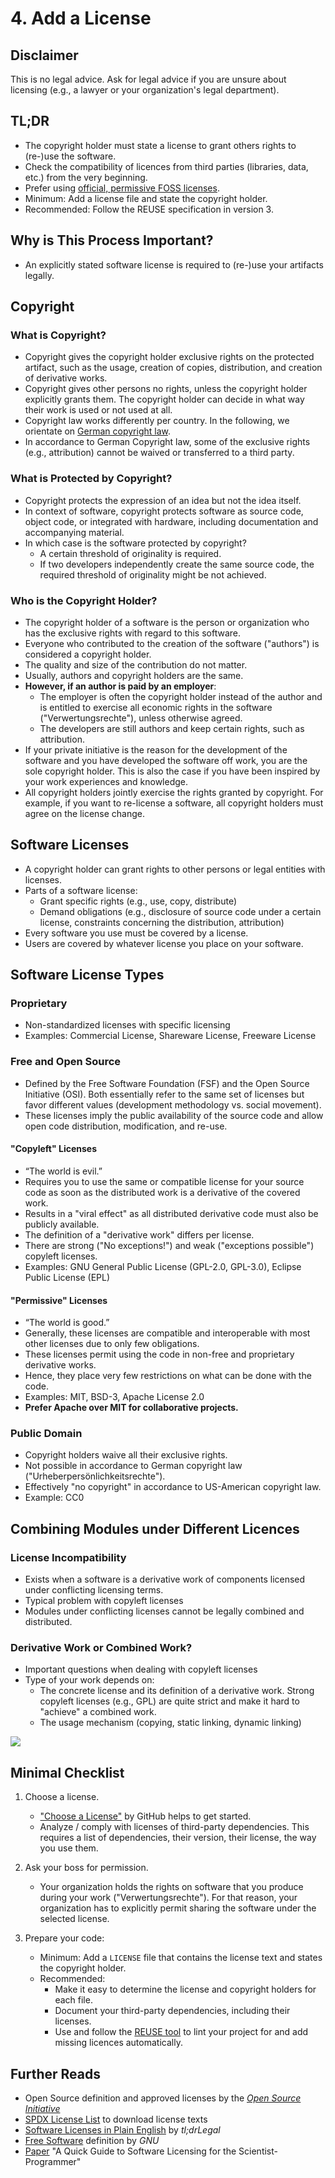 # 4. Add a License

## Disclaimer

This is no legal advice.
Ask for legal advice if you are unsure about licensing (e.g., a lawyer or your organization's legal department).

## TL;DR

- The copyright holder must state a license to grant others rights to (re-)use the software.
- Check the compatibility of licences from third parties (libraries, data, etc.) from the very beginning.
- Prefer using [official, permissive FOSS licenses](https://opensource.org/licenses/alphabetical).
- Minimum: Add a license file and state the copyright holder.
- Recommended: Follow the REUSE specification in version 3.

## Why is This Process Important?

- An explicitly stated software license is required to (re-)use your artifacts legally.

## Copyright

### What is Copyright?

- Copyright gives the copyright holder exclusive rights on the protected artifact, such as the usage, creation of copies, distribution, and creation of derivative works.
- Copyright gives other persons no rights, unless the copyright holder explicitly grants them.
The copyright holder can decide in what way their work is used or not used at all.
- Copyright law works differently per country.
In the following, we orientate on [German copyright law](https://www.gesetze-im-internet.de/urhg/).
- In accordance to German Copyright law, some of the exclusive rights (e.g., attribution) cannot be waived or transferred to a third party.

### What is Protected by Copyright?

- Copyright protects the expression of an idea but not the idea itself.
- In context of software, copyright protects software as source code, object code, or integrated with hardware, including documentation and accompanying material.
- In which case is the software protected by copyright?
  - A certain threshold of originality is required.
  - If two developers independently create the same source code, the required threshold of originality might be not achieved.

### Who is the Copyright Holder?

- The copyright holder of a software is the person or organization who has the exclusive rights with regard to this software.
- Everyone who contributed to the creation of the software ("authors") is considered a copyright holder.
- The quality and size of the contribution do not matter.
- Usually, authors and copyright holders are the same.
- __However, if an author is paid by an employer__:
  - The employer is often the copyright holder instead of the author and is entitled to exercise all economic rights in the software ("Verwertungsrechte"), unless otherwise agreed.
  - The developers are still authors and keep certain rights, such as attribution.
- If your private initiative is the reason for the development of the software and you have developed the software off work, you are the sole copyright holder.
This is also the case if you have been inspired by your work experiences and knowledge.
- All copyright holders jointly exercise the rights granted by copyright.
For example, if you want to re-license a software, all copyright holders must agree on the license change.

## Software Licenses

- A copyright holder can grant rights to other persons or legal entities with licenses.
- Parts of a software license:
  - Grant specific rights (e.g., use, copy, distribute)
  - Demand obligations (e.g., disclosure of source code under a certain license, constraints concerning the distribution, attribution)
- Every software you use must be covered by a license.
- Users are covered by whatever license you place on your software.

## Software License Types

### Proprietary

- Non-standardized licenses with specific licensing
- Examples: Commercial License, Shareware License, Freeware License

### Free and Open Source

- Defined by the Free Software Foundation (FSF) and the Open Source Initiative (OSI).
Both essentially refer to the same set of licenses but favor different values (development methodology vs. social movement).
- These licenses imply the public availability of the source code and allow open code distribution, modification, and re-use.

#### "Copyleft" Licenses

- “The world is evil.”
- Requires you to use the same or compatible license for your source code as soon as the distributed work is a derivative of the covered work.
- Results in a "viral effect" as all distributed derivative code must also be publicly available.
- The definition of a "derivative work" differs per license.
- There are strong ("No exceptions!") and weak ("exceptions possible") copyleft licenses.
- Examples: GNU General Public License (GPL-2.0, GPL-3.0), Eclipse Public License (EPL)

#### "Permissive" Licenses

- “The world is good.”
- Generally, these licenses are compatible and interoperable with most other licenses due to only few obligations.
- These licenses permit using the code in non-free and proprietary derivative works.
- Hence, they place very few restrictions on what can be done with the code.
- Examples: MIT, BSD-3, Apache License 2.0
- __Prefer Apache over MIT for collaborative projects.__

### Public Domain

- Copyright holders waive all their exclusive rights.
- Not possible in accordance to German copyright law ("Urheberpersönlichkeitsrechte").
- Effectively "no copyright" in accordance to US-American copyright law.
- Example: CC0

## Combining Modules under Different Licences

### License Incompatibility

- Exists when a software is a derivative work of components licensed under conflicting licensing terms.
- Typical problem with copyleft licenses
- Modules under conflicting licenses cannot be legally combined and distributed.

### Derivative Work or Combined Work?

- Important questions when dealing with copyleft licenses
- Type of your work depends on:
  - The concrete license and its definition of a derivative work.
  Strong copyleft licenses (e.g., GPL) are quite strict and make it hard to "achieve" a combined work.
  - The usage mechanism (copying, static linking, dynamic linking)

![](https://upload.wikimedia.org/wikipedia/commons/6/6b/Software-license-compatiblity-graph.svg)

## Minimal Checklist

1. Choose a license.

   - ["Choose a License"](https://choosealicense.com/) by GitHub helps to get started.
   - Analyze / comply with licenses of third-party dependencies.
   This requires a list of dependencies, their version, their license, the way you use them.
  
2. Ask your boss for permission.

   - Your organization holds the rights on software that you produce during your work ("Verwertungsrechte").
   For that reason, your organization has to explicitly permit sharing the software under the selected license.

3. Prepare your code:

   - Minimum: Add a `LICENSE` file that contains the license text and states the copyright holder.
   - Recommended:
     - Make it easy to determine the license and copyright holders for each file.
     - Document your third-party dependencies, including their licenses.
     - Use and follow the [REUSE tool](https://reuse.software/tutorial/) to lint your project for and add missing licences automatically.

## Further Reads

- Open Source definition and approved licenses by the [_Open Source Initiative_](https://opensource.org)
- [SPDX License List](https://spdx.org/licenses/) to download license texts
- [Software Licenses in Plain English](https://www.tldrlegal.com) by _tl;drLegal_
- [Free Software](https://www.gnu.org/philosophy/free-sw.html) definition by _GNU_
- [Paper](https://doi.org/10.1371/journal.pcbi.1002598) "A Quick Guide to Software Licensing for the Scientist-Programmer"
